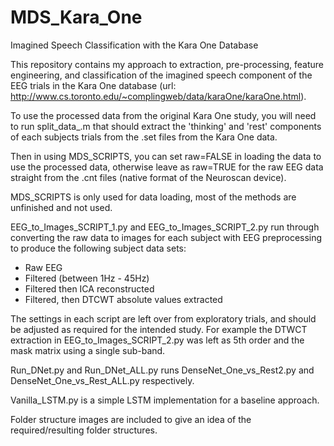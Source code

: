 # MDS_Kara_One
Imagined Speech Classification with the Kara One Database

This repository contains my approach to extraction, pre-processing, feature engineering, and classification of the imagined speech component of the EEG trials in the Kara One database (url: http://www.cs.toronto.edu/~complingweb/data/karaOne/karaOne.html).

To use the processed data from the original Kara One study, you will need to run split_data_.m that should extract the 'thinking' and 'rest' components of each subjects trials from the .set files from the Kara One data.

Then in using MDS_SCRIPTS, you can set raw=FALSE in loading the data to use the processed data, otherwise leave as raw=TRUE for the raw EEG data straight from the .cnt files (native format of the Neuroscan device).

MDS_SCRIPTS is only used for data loading, most of the methods are unfinished and not used.

EEG_to_Images_SCRIPT_1.py and EEG_to_Images_SCRIPT_2.py run through converting the raw data to images for each subject with EEG preprocessing to produce the following subject data sets:
- Raw EEG
- Filtered (between 1Hz - 45Hz)
- Filtered then ICA reconstructed
- Filtered, then DTCWT absolute values extracted

The settings in each script are left over from exploratory trials, and should be adjusted as required for the intended study. For example the DTWCT extraction in EEG_to_Images_SCRIPT_2.py was left as 5th order and the mask matrix using a single sub-band.

Run_DNet.py and Run_DNet_ALL.py runs DenseNet_One_vs_Rest2.py and DenseNet_One_vs_Rest_ALL.py respectively.

Vanilla_LSTM.py is a simple LSTM implementation for a baseline approach.

Folder structure images are included to give an idea of the required/resulting folder structures.


